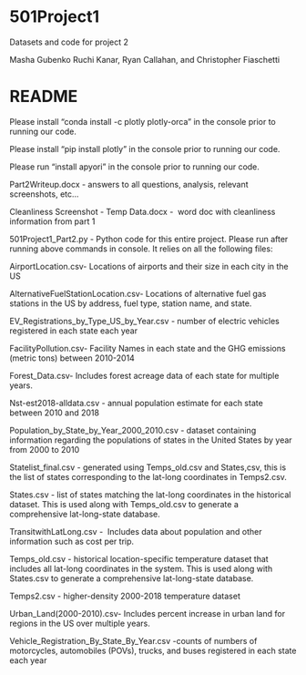 # 501Project1
Datasets and code for project 2

Masha Gubenko Ruchi Kanar, Ryan Callahan, and Christopher Fiaschetti
# README

Please install “conda install -c plotly plotly-orca” in the console prior to running our code.

Please install “pip install plotly” in the console prior to running our code.

Please run “install apyori” in the console prior to running our code.



Part2Writeup.docx - answers to all questions, analysis, relevant screenshots, etc...

Cleanliness Screenshot - Temp Data.docx -  word doc with cleanliness information from part 1



501Project1_Part2.py - Python code for this entire project. Please run after running above commands in console. It relies on all the following files:



AirportLocation.csv- Locations of airports and their size in each city in the US

AlternativeFuelStationLocation.csv- Locations of alternative fuel gas stations in the US by address, fuel type, station name, and state.

EV_Registrations_by_Type_US_by_Year.csv - number of electric vehicles registered in each state each year

FacilityPollution.csv- Facility Names in each state and the GHG emissions (metric tons) between 2010-2014 

Forest_Data.csv- Includes forest acreage data of each state for multiple years.

Nst-est2018-alldata.csv - annual population estimate for each state between 2010 and 2018

Population_by_State_by_Year_2000_2010.csv - dataset containing information regarding the populations of states in the United States by year from 2000 to 2010

Statelist_final.csv - generated using Temps_old.csv and States,csv, this is the list of states corresponding to the lat-long coordinates in Temps2.csv. 

States.csv - list of states matching the lat-long coordinates in the historical dataset. This is used along with Temps_old.csv to generate a comprehensive lat-long-state database.

TransitwithLatLong.csv -  Includes data about population and other information such as cost per trip.

Temps_old.csv - historical location-specific temperature dataset that includes all lat-long coordinates in the system. This is used along with States.csv to generate a comprehensive lat-long-state database.

Temps2.csv - higher-density 2000-2018 temperature dataset

Urban_Land(2000-2010).csv- Includes percent increase in urban land for regions in the US over multiple years.

Vehicle_Registration_By_State_By_Year.csv -counts of numbers of motorcycles, automobiles (POVs), trucks, and buses registered in each state each year
